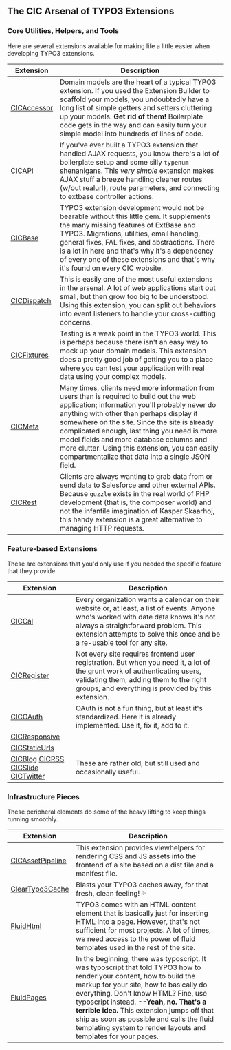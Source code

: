 ## The CIC Arsenal of TYPO3 Extensions

### Core Utilities, Helpers, and Tools

Here are several extensions available for making life a little easier when developing TYPO3 extensions. 

Extension | Description
--- | ---
[CICAccessor](https://github.com/castiron/cicaccessor) | Domain models are the heart of a typical TYPO3 extension. If you used the Extension Builder to scaffold your models, you undoubtedly have a long list of simple getters and setters cluttering up your models. **Get rid of them!** Boilerplate code gets in the way and can easily turn your simple model into hundreds of lines of code. 
[CICAPI](https://github.com/castiron/cicapi) | If you've ever built a TYPO3 extension that handled AJAX requests, you know there's a lot of boilerplate setup and some silly `typenum` shenanigans. This _very simple_ extension makes AJAX stuff a breeze handling cleaner routes (w/out realurl), route parameters, and connecting to extbase controller actions.
[CICBase](https://github.com/castiron/cicbase) | TYPO3 extension development would not be bearable without this little gem. It supplements the many missing features of ExtBase and TYPO3. Migrations, utilities, email handling, general fixes, FAL fixes, and abstractions. There is a lot in here and that's why it's a dependency of every one of these extensions and that's why it's found on every CIC wobsite.
[CICDispatch](https://github.com/castiron/cicdispatch) | This is easily one of the most useful extensions in the arsenal. A lot of web applications start out small, but then grow too big to be understood. Using this extension, you can split out behaviors into event listeners to handle your cross-cutting concerns.
[CICFixtures](https://github.com/castiron/cicfixtures) | Testing is a weak point in the TYPO3 world. This is perhaps because there isn't an easy way to mock up your domain models. This extension does a pretty good job of getting you to a place where you can test your application with real data using your complex models.
[CICMeta](https://github.com/castiron/cicmeta) | Many times, clients need more information from users than is required to build out the web application; information you'll probably never do anything with other than perhaps display it somewhere on the site. Since the site is already complicated enough, last thing you need is more model fields and more database columns and more clutter. Using this extension, you can easily compartmentalize that data into a single JSON field. 
[CICRest](https://github.com/castiron/cicrest) | Clients are always wanting to grab data from or send data to Salesforce and other external APIs. Because `guzzle` exists in the real world of PHP development (that is, the composer world) and not the infantile imagination of Kasper Skaarhoj, this handy extension is a great alternative to managing HTTP requests.
 
### Feature-based Extensions

These are extensions that you'd only use if you needed the specific feature that they provide. 

Extension | Description
--- | ---
[CICCal](https://github.com/castiron/ciccal) | Every organization wants a calendar on their website or, at least, a list of events. Anyone who's worked with date data knows it's not always a straightforward problem. This extension attempts to solve this once and be a re-usable tool for any site.
[CICRegister](https://github.com/castiron/cicregister) | Not every site requires frontend user registration. But when you need it, a lot of the grunt work of authenticating users, validating them, adding them to the right groups, and everything is provided by this extension. 
[CICOAuth](https://github.com/castiron/cicoauth) | OAuth is not a fun thing, but at least it's standardized. Here it is already implemented. Use it, fix it, add to it.
[CICResponsive](https://github.com/castiron/cicresponsive) | 
[CICStaticUrls](https://github.com/castiron/cicstaticurls) | 
[CICBlog](https://github.com/castiron/cicblog) [CICRSS](https://github.com/castiron/cicrss) [CICSlide](https://github.com/castiron/cicslide) [CICTwitter](https://github.com/castiron/cictwitter) | These are rather old, but still used and occasionally useful.

### Infrastructure Pieces

These peripheral elements do some of the heavy lifting to keep things running smoothly.

Extension | Description
--- | ---
[CICAssetPipeline](https://github.com/castiron/cicassetpipeline) | This extension provides viewhelpers for rendering CSS and JS assets into the frontend of a site based on a dist file and a manifest file.
[ClearTypo3Cache](https://github.com/castiron/cleartypo3cache) | Blasts your TYPO3 caches away, for that fresh, clean feeling! :sweat_drops:
[FluidHtml](https://github.com/castiron/fluidhtml) | TYPO3 comes with an HTML content element that is basically just for inserting HTML into a page. However, that's not sufficient for most projects. A lot of times, we need access to the power of fluid templates used in the rest of the site. 
[FluidPages](https://github.com/castiron/fluidpage) | In the beginning, there was typoscript. It was typoscript that told TYPO3 how to render your content, how to build the markup for your site, how to basically do everything. Don't know HTML? Fine, use typoscript instead. **--Yeah, no. That's a terrible idea.** This extension jumps off that ship as soon as possible and calls the fluid templating system to render layouts and templates for your pages. 